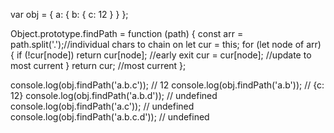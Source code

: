 var obj = {
    a: {
        b: {
            c: 12
        }
    }
};

Object.prototype.findPath = function (path) {
    const arr = path.split('.');//individual chars to chain on
    let cur = this;
    for (let node of arr) {
        if (!cur[node]) return cur[node]; //early exit
        cur = cur[node]; //update to most current
    }
    return cur; //most current
};

console.log(obj.findPath('a.b.c')); // 12
console.log(obj.findPath('a.b')); // {c: 12}
console.log(obj.findPath('a.b.d')); // undefined
console.log(obj.findPath('a.c')); // undefined
console.log(obj.findPath('a.b.c.d')); // undefined